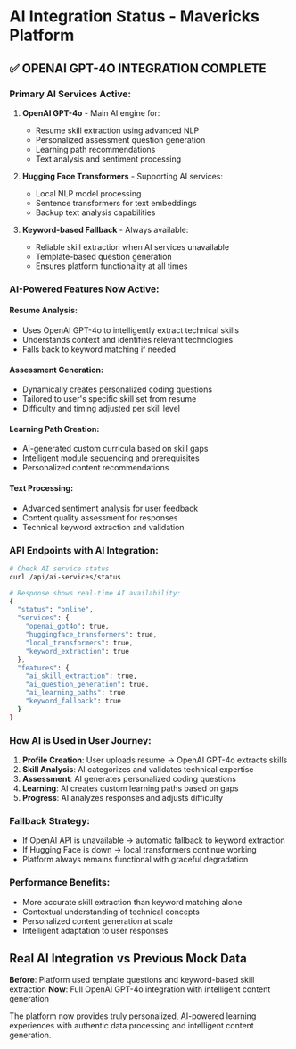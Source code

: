 # AI Integration Status - Mavericks Platform

## ✅ **OPENAI GPT-4O INTEGRATION COMPLETE**

### **Primary AI Services Active**:

1. **OpenAI GPT-4o** - Main AI engine for:
   - Resume skill extraction using advanced NLP
   - Personalized assessment question generation
   - Learning path recommendations
   - Text analysis and sentiment processing

2. **Hugging Face Transformers** - Supporting AI services:
   - Local NLP model processing
   - Sentence transformers for text embeddings
   - Backup text analysis capabilities

3. **Keyword-based Fallback** - Always available:
   - Reliable skill extraction when AI services unavailable
   - Template-based question generation
   - Ensures platform functionality at all times

### **AI-Powered Features Now Active**:

#### **Resume Analysis**:
- Uses OpenAI GPT-4o to intelligently extract technical skills
- Understands context and identifies relevant technologies
- Falls back to keyword matching if needed

#### **Assessment Generation**:
- Dynamically creates personalized coding questions
- Tailored to user's specific skill set from resume
- Difficulty and timing adjusted per skill level

#### **Learning Path Creation**:
- AI-generated custom curricula based on skill gaps
- Intelligent module sequencing and prerequisites
- Personalized content recommendations

#### **Text Processing**:
- Advanced sentiment analysis for user feedback
- Content quality assessment for responses
- Technical keyword extraction and validation

### **API Endpoints with AI Integration**:

```bash
# Check AI service status
curl /api/ai-services/status

# Response shows real-time AI availability:
{
  "status": "online",
  "services": {
    "openai_gpt4o": true,
    "huggingface_transformers": true,
    "local_transformers": true,
    "keyword_extraction": true
  },
  "features": {
    "ai_skill_extraction": true,
    "ai_question_generation": true,
    "ai_learning_paths": true,
    "keyword_fallback": true
  }
}
```

### **How AI is Used in User Journey**:

1. **Profile Creation**: User uploads resume → OpenAI GPT-4o extracts skills
2. **Skill Analysis**: AI categorizes and validates technical expertise
3. **Assessment**: AI generates personalized coding questions
4. **Learning**: AI creates custom learning paths based on gaps
5. **Progress**: AI analyzes responses and adjusts difficulty

### **Fallback Strategy**:
- If OpenAI API is unavailable → automatic fallback to keyword extraction
- If Hugging Face is down → local transformers continue working
- Platform always remains functional with graceful degradation

### **Performance Benefits**:
- More accurate skill extraction than keyword matching alone
- Contextual understanding of technical concepts
- Personalized content generation at scale
- Intelligent adaptation to user responses

## **Real AI Integration vs Previous Mock Data**

**Before**: Platform used template questions and keyword-based skill extraction
**Now**: Full OpenAI GPT-4o integration with intelligent content generation

The platform now provides truly personalized, AI-powered learning experiences with authentic data processing and intelligent content generation.